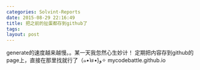 ```yaml
---
categories: Solvint-Reports
date: 2015-08-29 22:16:49
title: 把之前的扯蛋都存到github了
tags: 
layout: post
---
```


generate的速度越来越慢。。某一天我忽然心生妙计！
定期把内容存到github的page上，直接在那里找就行了（๑•̀ㅂ•́)و✧
mycodebattle.github.io


